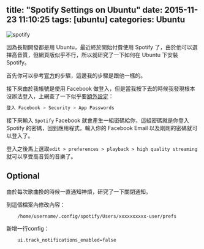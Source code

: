 title: "Spotify Settings on Ubuntu"
date: 2015-11-23 11:10:25
tags: [ubuntu]
categories: Ubuntu
---
![spotify](http://i.imgur.com/7btlJ0p.png)

因為長期開發都是用 Ubuntu，最近終於開始付費使用 Spotify 了，由於他可以選擇高音質，但網頁版似乎不行，所以就研究了一下如何在 Ubuntu 下安裝 Spotify。

<!-- more -->

首先你可以參考[官方](https://www.spotify.com/tw/download/linux/)的步驟，這邊我的步驟是跟他一樣的。

接下來由於我帳號是使用 Facebook 做登入，但是當我按下去的時候我發現根本沒辦法登入，上網查了一下似乎要[額外設定](http://mikedixson.com/2014/11/solved-spotify-desktop-client-communication-failed/)：
``` bash
登入 Facebook > Security > App Passwords
```
接下來輸入 `Spotify` Facebook 就會產生一組密碼給你，這組密碼就是你登入 Spotify 的密碼，回到應用程式，輸入你的 Facebook Email 以及剛剛的密碼就可以登入了。

登入之後馬上選取`edit > preferences > playback > high quality streaming` 就可以享受高音質的音樂了。

## Optional
由於每次歌曲換的時候一直通知神煩，研究了一下關閉通知。

到這個檔案內修改內容：
``` bash
    /home/username/.config/spotify/Users/xxxxxxxxxx-user/prefs
```
新增一行config：
``` bash
    ui.track_notifications_enabled=false
```